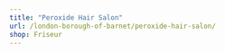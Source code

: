 ```yaml
---
title: "Peroxide Hair Salon"
url: /london-borough-of-barnet/peroxide-hair-salon/
shop: Friseur
---
```

